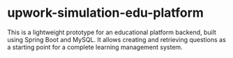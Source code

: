 # upwork-simulation-edu-platform
This is a lightweight prototype for an educational platform backend,  built using Spring Boot and MySQL. It allows creating and retrieving questions  as a starting point for a complete learning management system.
